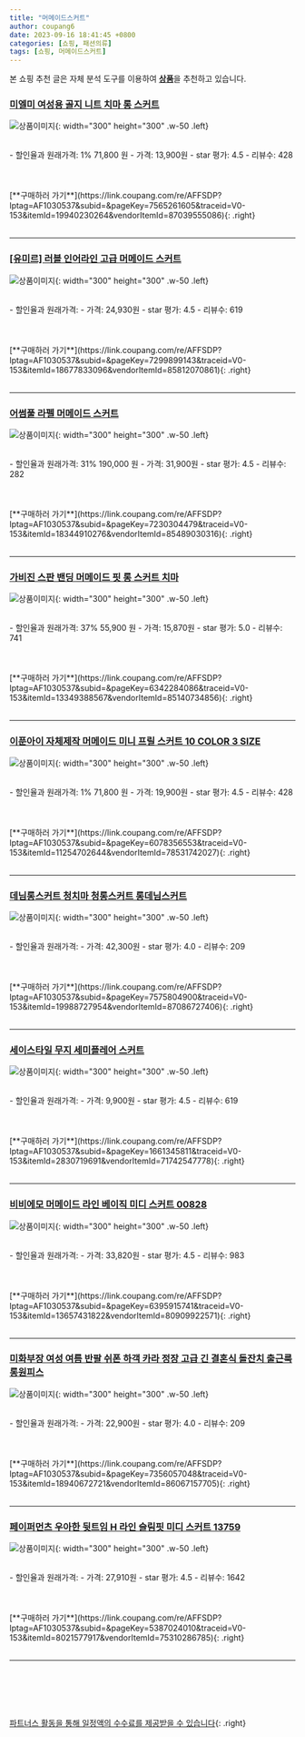 ```yaml
---
title: "머메이드스커트"
author: coupang6
date: 2023-09-16 18:41:45 +0800
categories: [쇼핑, 패션의류]
tags: [쇼핑, 머메이드스커트]
---
```


본 쇼핑 추천 글은 자체 분석 도구를 이용하여 [**상품**](https://link.coupang.com/a/bao1ui)을 추천하고 있습니다.

### [미엘미 여성용 골지 니트 치마 롱 스커트](https://link.coupang.com/re/AFFSDP?lptag=AF1030537&subid=&pageKey=7565261605&traceid=V0-153&itemId=19940230264&vendorItemId=87039555086)

![상품이미지](https://thumbnail9.coupangcdn.com/thumbnails/remote/230x230ex/image/vendor_inventory/3227/82c82dce356d8023f1be0f596600b988102a0dea5dad0cb1db7b9eb114d2.jpg){: width="300" height="300" .w-50 .left}


<br>
- 할인율과 원래가격: 1%  71,800   원
- 가격: 13,900원
- star 평가: 4.5
- 리뷰수: 428
<br>
<br>
<br>
<br>
[**구매하러 가기**](https://link.coupang.com/re/AFFSDP?lptag=AF1030537&subid=&pageKey=7565261605&traceid=V0-153&itemId=19940230264&vendorItemId=87039555086){: .right}
<br>
<br>

---

### [[유미르] 러블 인어라인 고급 머메이드 스커트](https://link.coupang.com/re/AFFSDP?lptag=AF1030537&subid=&pageKey=7299899143&traceid=V0-153&itemId=18677833096&vendorItemId=85812070861)

![상품이미지](https://thumbnail8.coupangcdn.com/thumbnails/remote/230x230ex/image/vendor_inventory/2cff/5ae12e439218e9c532dd3c3a9b0729fa4e2be24afb69e23673bdefff1ec0.jpg){: width="300" height="300" .w-50 .left}


<br>
- 할인율과 원래가격: 
- 가격: 24,930원
- star 평가: 4.5
- 리뷰수: 619
<br>
<br>
<br>
<br>
[**구매하러 가기**](https://link.coupang.com/re/AFFSDP?lptag=AF1030537&subid=&pageKey=7299899143&traceid=V0-153&itemId=18677833096&vendorItemId=85812070861){: .right}
<br>
<br>

---

### [어썸풀 라펠 머메이드 스커트](https://link.coupang.com/re/AFFSDP?lptag=AF1030537&subid=&pageKey=7230304479&traceid=V0-153&itemId=18344910276&vendorItemId=85489030316)

![상품이미지](https://thumbnail10.coupangcdn.com/thumbnails/remote/230x230ex/image/rs_quotation_api/v1bmtsaq/e5c5d572e0d34becb0923fd895ae416b.jpg){: width="300" height="300" .w-50 .left}


<br>
- 할인율과 원래가격: 31%  190,000   원
- 가격: 31,900원
- star 평가: 4.5
- 리뷰수: 282
<br>
<br>
<br>
<br>
[**구매하러 가기**](https://link.coupang.com/re/AFFSDP?lptag=AF1030537&subid=&pageKey=7230304479&traceid=V0-153&itemId=18344910276&vendorItemId=85489030316){: .right}
<br>
<br>

---

### [가비진 스판 밴딩 머메이드 핏 롱 스커트 치마](https://link.coupang.com/re/AFFSDP?lptag=AF1030537&subid=&pageKey=6342284086&traceid=V0-153&itemId=13349388567&vendorItemId=85140734856)

![상품이미지](https://thumbnail10.coupangcdn.com/thumbnails/remote/230x230ex/image/vendor_inventory/da82/a894666704d9fb8e08728276cd5fcf33a0526d74eb67851894473336ec76.jpg){: width="300" height="300" .w-50 .left}


<br>
- 할인율과 원래가격: 37%  55,900   원
- 가격: 15,870원
- star 평가: 5.0
- 리뷰수: 741
<br>
<br>
<br>
<br>
[**구매하러 가기**](https://link.coupang.com/re/AFFSDP?lptag=AF1030537&subid=&pageKey=6342284086&traceid=V0-153&itemId=13349388567&vendorItemId=85140734856){: .right}
<br>
<br>

---

### [이푼아이 자체제작 머메이드 미니 프릴 스커트 10 COLOR 3 SIZE](https://link.coupang.com/re/AFFSDP?lptag=AF1030537&subid=&pageKey=6078356553&traceid=V0-153&itemId=11254702644&vendorItemId=78531742027)

![상품이미지](https://thumbnail9.coupangcdn.com/thumbnails/remote/230x230ex/image/vendor_inventory/99fa/03176d9d0b8233a26efd7132d6316bd51c278169762e7619ed9d56f16418.jpg){: width="300" height="300" .w-50 .left}


<br>
- 할인율과 원래가격: 1%  71,800   원
- 가격: 19,900원
- star 평가: 4.5
- 리뷰수: 428
<br>
<br>
<br>
<br>
[**구매하러 가기**](https://link.coupang.com/re/AFFSDP?lptag=AF1030537&subid=&pageKey=6078356553&traceid=V0-153&itemId=11254702644&vendorItemId=78531742027){: .right}
<br>
<br>

---

### [데님롱스커트 청치마 청롱스커트 롱데님스커트](https://link.coupang.com/re/AFFSDP?lptag=AF1030537&subid=&pageKey=7575804900&traceid=V0-153&itemId=19988727954&vendorItemId=87086727406)

![상품이미지](https://thumbnail8.coupangcdn.com/thumbnails/remote/230x230ex/image/vendor_inventory/a052/ef4422255a034ae47545ba0ba5f43452da2c2b72f0d9e750c3f262a5199b.jpg){: width="300" height="300" .w-50 .left}


<br>
- 할인율과 원래가격: 
- 가격: 42,300원
- star 평가: 4.0
- 리뷰수: 209
<br>
<br>
<br>
<br>
[**구매하러 가기**](https://link.coupang.com/re/AFFSDP?lptag=AF1030537&subid=&pageKey=7575804900&traceid=V0-153&itemId=19988727954&vendorItemId=87086727406){: .right}
<br>
<br>

---

### [세이스타일 무지 세미플레어 스커트](https://link.coupang.com/re/AFFSDP?lptag=AF1030537&subid=&pageKey=1661345811&traceid=V0-153&itemId=2830719691&vendorItemId=71742547778)

![상품이미지](https://thumbnail9.coupangcdn.com/thumbnails/remote/230x230ex/image/retail/images/2020/06/04/9/5/734d5383-a7c6-4318-ba68-75830061da77.jpg){: width="300" height="300" .w-50 .left}


<br>
- 할인율과 원래가격: 
- 가격: 9,900원
- star 평가: 4.5
- 리뷰수: 619
<br>
<br>
<br>
<br>
[**구매하러 가기**](https://link.coupang.com/re/AFFSDP?lptag=AF1030537&subid=&pageKey=1661345811&traceid=V0-153&itemId=2830719691&vendorItemId=71742547778){: .right}
<br>
<br>

---

### [비비에모 머메이드 라인 베이직 미디 스커트 00828](https://link.coupang.com/re/AFFSDP?lptag=AF1030537&subid=&pageKey=6395915741&traceid=V0-153&itemId=13657431822&vendorItemId=80909922571)

![상품이미지](https://thumbnail8.coupangcdn.com/thumbnails/remote/230x230ex/image/retail/images/2022/03/15/12/8/710edff2-edcb-4eb3-88bb-43ef64faf53c.jpg){: width="300" height="300" .w-50 .left}


<br>
- 할인율과 원래가격: 
- 가격: 33,820원
- star 평가: 4.5
- 리뷰수: 983
<br>
<br>
<br>
<br>
[**구매하러 가기**](https://link.coupang.com/re/AFFSDP?lptag=AF1030537&subid=&pageKey=6395915741&traceid=V0-153&itemId=13657431822&vendorItemId=80909922571){: .right}
<br>
<br>

---

### [미화부장 여성 여름 반팔 쉬폰 하객 카라 정장 고급 긴 결혼식 돌잔치 출근룩 롱원피스](https://link.coupang.com/re/AFFSDP?lptag=AF1030537&subid=&pageKey=7356057048&traceid=V0-153&itemId=18940672721&vendorItemId=86067157705)

![상품이미지](https://thumbnail6.coupangcdn.com/thumbnails/remote/230x230ex/image/vendor_inventory/c688/11722365eabae86f5b58a4f015ada5b18901ec8ae315a69012ad11b8d301.png){: width="300" height="300" .w-50 .left}


<br>
- 할인율과 원래가격: 
- 가격: 22,900원
- star 평가: 4.0
- 리뷰수: 209
<br>
<br>
<br>
<br>
[**구매하러 가기**](https://link.coupang.com/re/AFFSDP?lptag=AF1030537&subid=&pageKey=7356057048&traceid=V0-153&itemId=18940672721&vendorItemId=86067157705){: .right}
<br>
<br>

---

### [페이퍼먼츠 우아한 뒷트임 H 라인 슬림핏 미디 스커트 13759](https://link.coupang.com/re/AFFSDP?lptag=AF1030537&subid=&pageKey=5387024010&traceid=V0-153&itemId=8021577917&vendorItemId=75310286785)

![상품이미지](https://thumbnail10.coupangcdn.com/thumbnails/remote/230x230ex/image/rs_quotation_api/ww2dbgdn/a9c803658ead405e8328319e8e386d2c.jpg){: width="300" height="300" .w-50 .left}


<br>
- 할인율과 원래가격: 
- 가격: 27,910원
- star 평가: 4.5
- 리뷰수: 1642
<br>
<br>
<br>
<br>
[**구매하러 가기**](https://link.coupang.com/re/AFFSDP?lptag=AF1030537&subid=&pageKey=5387024010&traceid=V0-153&itemId=8021577917&vendorItemId=75310286785){: .right}
<br>
<br>

---
<br><br><br><br><br> [파트너스 활동을 통해 일정액의 수수료를 제공받을 수 있습니다](https://link.coupang.com/a/bao1ui){: .right}